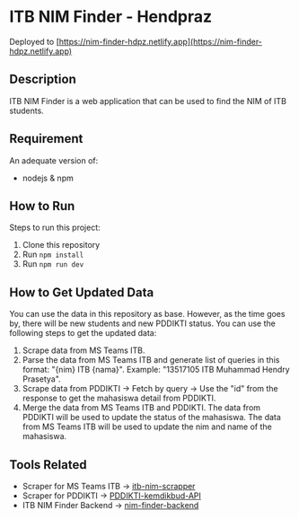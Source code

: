 <h1>
  <br>
  ITB NIM Finder - Hendpraz
  <br>
</h1>

Deployed to [https://nim-finder-hdpz.netlify.app](https://nim-finder-hdpz.netlify.app)

## Description

ITB NIM Finder is a web application that can be used to find the NIM of ITB students.

## Requirement

An adequate version of:
- nodejs & npm

## How to Run

Steps to run this project:
1. Clone this repository
2. Run `npm install`
3. Run `npm run dev`

## How to Get Updated Data

You can use the data in this repository as base. However, as the time goes by, there will be new students and new PDDIKTI status. You can use the following steps to get the updated data:
1. Scrape data from MS Teams ITB.
2. Parse the data from MS Teams ITB and generate list of queries in this format: "{nim} ITB {nama}". Example: "13517105 ITB Muhammad Hendry Prasetya".
3. Scrape data from PDDIKTI -> Fetch by query -> Use the "id" from the response to get the mahasiswa detail from PDDIKTI.
4. Merge the data from MS Teams ITB and PDDIKTI. The data from PDDIKTI will be used to update the status of the mahasiswa. The data from MS Teams ITB will be used to update the nim and name of the mahasiswa.

## Tools Related
- Scraper for MS Teams ITB -> [itb-nim-scrapper](https://github.com/hendpraz/itb-nim-scrapper)
- Scraper for PDDIKTI -> [PDDIKTI-kemdikbud-API](https://github.com/hendpraz/PDDIKTI-kemdikbud-API)
- ITB NIM Finder Backend -> [nim-finder-backend](https://github.com/hendpraz/nim-finder-backend)
